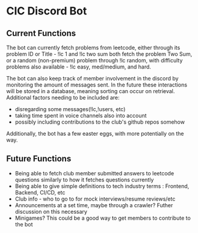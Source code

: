 # CIC Discord Bot

## Current Functions

The bot can currently fetch problems from leetcode, either through its problem ID or Title - !lc 1 and !lc two sum both fetch the problem Two Sum, or a random (non-premium) problem through !lc random, with difficulty problems also available - !lc easy, med/medium, and hard.

The bot can also keep track of member involvement in the discord by monitoring the amount of messages sent. In the future these interactions will be stored in a database, meaning sorting can occur on retrieval. Additional factors needing to be included are:
- disregarding some messages(!lc,!users, etc)
- taking time spent in voice channels also into account
- possibly including contributions to the club's github repos somehow

Additionally, the bot has a few easter eggs, with more potentially on the way.

## Future Functions

- Being able to fetch club member submitted answers to leetcode questions similarly to how it fetches questions currently
- Being able to give simple definitions to tech industry terms : Frontend, Backend, CI/CD, etc
- Club info - who to go to for mock interviews/resume reviews/etc
- Announcements at a set time, maybe through a crawler? Futher discussion on this necessary
- Minigames? This could be a good way to get members to contribute to the bot